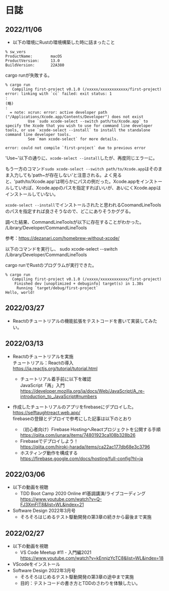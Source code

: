 # 日誌
## 2022/11/06

* 以下の環境にRustの環境構築した時に詰まったこと

~~~
% sw_vers
ProductName:		macOS
ProductVersion:		13.0
BuildVersion:		22A380
~~~

cargo runが失敗する。

~~~
% cargo run
   Compiling first-project v0.1.0 (/xxxxx/xxxxxxxxxxxx/first-project)
error: linking with `cc` failed: exit status: 1
:
(略)
:
  = note: xcrun: error: active developer path ("/Applications/Xcode.app/Contents/Developer") does not exist
          Use `sudo xcode-select --switch path/to/Xcode.app` to specify the Xcode that you wish to use for command line developer tools, or use `xcode-select --install` to install the standalone command line developer tools.
          See `man xcode-select` for more details.

error: could not compile `first-project` due to previous error
~~~

'Use~'以下の通りに、`xcode-select --install`したが、再度同じエラーに。

もう一方のコマンド`sudo xcode-select --switch path/to/Xcode.app`はそのまま入力しても'path~が存在しない'と注意される。よく見ると、'path/to/Xcode.app'は明らかにパスの例だった。Xcode.appをインストールしていれば、Xcode.appのパスを指定すればいいが、あいにくXcode.appはインストールしていない。

`xcode-select --install`でインストールされたと思われるCoomandLineToolsのパスを指定すれば良さそうなので、どこにありそうかググる。

調べた結果、CommandLineToolsが以下に存在することがわかった。
/Library/Developer/CommandLineTools

参考：https://dezanari.com/homebrew-without-xcode/

以下のコマンドを実行し、
sudo xcode-select --switch /Library/Developer/CommandLineTools

cargo runでRustのプログラムが実行できた。
~~~
% cargo run
   Compiling first-project v0.1.0 (/xxxxx/xxxxxxxxxxxx/first-project)
    Finished dev [unoptimized + debuginfo] target(s) in 1.38s
     Running `target/debug/first-project`
Hello, world!
~~~

## 2022/03/27

* Reactのチュートリアルの機能拡張をテストコードを書いて実装してみたい。  

## 2022/03/13

* Reactのチュートリアルを実施  
  チュートリアル：Reactの導入  
  <https://ja.reactjs.org/tutorial/tutorial.html>
  * チュートリアル着手前に以下を確認  
    JavaScript「再」入門  
  <https://developer.mozilla.org/ja/docs/Web/JavaScript/A_re-introduction_to_JavaScript#numbers>

* 作成したチュートリアルのアプリをfirebaseにデプロイした。  
  <https://selftaughtreact.web.app/>  
  firebaseの登録とデプロイで参考にした記事は以下のとおり
  * （初心者向け）Firebase HostingへReactプロジェクトを公開する手順  
  <https://qiita.com/junara/items/74801923ca108b328b26>
  * Firebaseでデプロイしよう！  
  <https://qiita.com/hiroki-harada/items/ca22ac177db68e3c3796>
  * ホスティング動作を構成する  
  <https://firebase.google.com/docs/hosting/full-config?hl=ja>

## 2022/03/06

* 以下の動画を視聴
  * TDD Boot Camp 2020 Online #1基調講演/ライブコーディング  
 <https://www.youtube.com/watch?v=Q-FJ3XmFlT8&list=WL&index=21>
* Software Design 2022年3月号
  * そろそろはじめるテスト駆動開発の第3章の続きから最後まで実施

## 2022/02/27

* 以下の動画を視聴
  * VS Code Meetup #11 - 入門編2021  
 <https://www.youtube.com/watch?v=kEnnjzYcTC8&list=WL&index=18>
* VScodeをインストール
* Software Design 2022年3月号
  * そろそろはじめるテスト駆動開発の第3章の途中まで実施
  * 目的：テストコードの書き方とTDDのさわりを体験したい。
